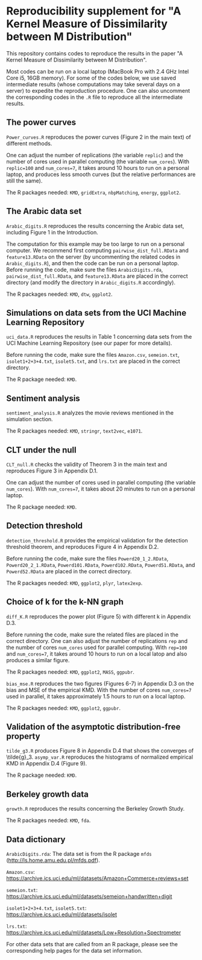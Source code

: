 # Reproducibility supplement for "A Kernel Measure of Dissimilarity between M Distribution"
This repository contains codes to reproduce the results in the paper "A Kernel Measure of Dissimilarity between M Distribution".

Most codes can be run on a local laptop (MacBook Pro with 2.4 GHz Intel Core i5, 16GB memory).
For some of the codes below, we use saved intermediate results (whose computations may take several days on a server) to expedite the reproduction procedure. One can also uncomment the corresponding codes in the `.R` file to reproduce all the intermediate results.


## The power curves

`Power_curves.R` reproduces the power curves (Figure 2 in the main text) of different methods.

One can adjust the number of replications (the variable `replic`) and the number of cores used in parallel computing (the variable `num_cores`). With `replic=100` and `num_cores=7`, it takes around 10 hours to run on a personal laptop, and produces less smooth curves (but the relative performances are still the same).

The R packages needed: `KMD`, `gridExtra`, `nbpMatching`, `energy`, `ggplot2`.

## The Arabic data set
`Arabic_digits.R` reproduces the results concerning the Arabic data set, including Figure 1 in the Introduction. 

The computation for this example may be too large to run on a personal computer. We recommend first computing `pairwise_dist_full.RData` and `feature13.RData` on the server (by uncommenting the related codes in `Arabic_digits.R`), and then the code can be run on a personal laptop.
Before running the code, make sure the files `ArabicDigits.rda`, `pairwise_dist_full.RData`, and `feature13.RData` are placed in the correct directory (and modify the directory in `Arabic_digits.R` accordingly).

The R packages needed: `KMD`, `dtw`, `ggplot2`.

## Simulations on data sets from the UCI Machine Learning Repository
`uci_data.R` reproduces the results in Table 1 concerning data sets from the UCI Machine Learning Repository (see our paper for more details).

Before running the code, make sure the files `Amazon.csv`, `semeion.txt`, `isolet1+2+3+4.txt`, `isolet5.txt`, and `lrs.txt` are placed in the correct directory.

The R package needed: `KMD`.

## Sentiment analysis
`sentiment_analysis.R` analyzes the movie reviews mentioned in the simulation section.

The R packages needed: `KMD`, `stringr`, `text2vec`, `e1071`.

## CLT under the null
`CLT_null.R` checks the validity of Theorem 3 in the main text and reproduces Figure 3 in Appendix D.1.

One can adjust the number of cores used in parallel computing (the variable `num_cores`). With `num_cores=7`, it takes about 20 minutes to run on a personal laptop.

The R package needed: `KMD`.

## Detection threshold
`detection_threshold.R` provides the empirical validation for the detection threshold theorem, and reproduces Figure 4 in Appendix D.2.

Before running the code, make sure the files `Powerd20_1_2.RData`, `Powerd20_2_1.RData`, `Powerd101.RData`, `Powerd102.RData`, `Powerd51.RData`, and `Powerd52.RData` are placed in the correct directory.

The R packages needed: `KMD`, `ggplot2`, `plyr`, `latex2exp`.

## Choice of k for the k-NN graph
`diff_K.R` reproduces the power plot (Figure 5) with different k in Appendix D.3.

Before running the code, make sure the related files are placed in the correct directory. One can also adjust the number of replications `rep` and the number of cores `num_cores` used for parallel computing. With `rep=100` and `num_cores=7`, it takes around 10 hours to run on a local latop and also produces a similar figure.

The R packages needed: `KMD`, `ggplot2`, `MASS`, `ggpubr`.

`bias_mse.R` reproduces the two figures (Figures 6-7) in Appendix D.3 on the bias and MSE of the empirical KMD. With the number of cores `num_cores=7` used in parallel, it takes approximately 1.5 hours to run on a local laptop.

The R packages needed: `KMD`, `ggplot2`, `ggpubr`.

## Validation of the asymptotic distribution-free property
`tilde_g3.R` produces Figure 8 in Appendix D.4 that shows the converges of \tilde{g}_3. `asymp_var.R` reproduces the histograms of normalized empirical KMD in Appendix D.4 (Figure 9).

The R package needed: `KMD`.

## Berkeley growth data
`growth.R` reproduces the results concerning the Berkeley Growth Study.

The R packages needed: `KMD`, `fda`.





## Data dictionary
`ArabicDigits.rda`: The data set is from the R package `mfds` (http://ls.home.amu.edu.pl/mfds.pdf).

`Amazon.csv`: https://archive.ics.uci.edu/ml/datasets/Amazon+Commerce+reviews+set

`semeion.txt`: https://archive.ics.uci.edu/ml/datasets/semeion+handwritten+digit

`isolet1+2+3+4.txt`, `isolet5.txt`: https://archive.ics.uci.edu/ml/datasets/isolet

`lrs.txt`: https://archive.ics.uci.edu/ml/datasets/Low+Resolution+Spectrometer

For other data sets that are called from an R package, please see the corresponding help pages for the data set information.


